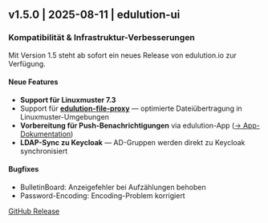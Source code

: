 ## v1.5.0 | 2025-08-11 | edulution-ui

### Kompatibilität & Infrastruktur-Verbesserungen

Mit Version 1.5 steht ab sofort ein neues Release von edulution.io zur Verfügung.

#### Neue Features

- **Support für Linuxmuster 7.3**
- Support für **[edulution-file-proxy](./edulution-fileproxy)** — optimierte Dateiübertragung in Linuxmuster-Umgebungen
- **Vorbereitung für Push-Benachrichtigungen** via edulution-App ([→ App-Dokumentation](/docs/edulution-app/))
- **LDAP-Sync zu Keycloak** — AD-Gruppen werden direkt zu Keycloak synchronisiert

#### Bugfixes

- BulletinBoard: Anzeigefehler bei Aufzählungen behoben
- Password-Encoding: Encoding-Problem korrigiert

[GitHub Release](https://github.com/edulution-io/edulution-ui/releases/tag/v1.5.0)
